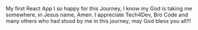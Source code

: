 My first React App 
I so happy for this Journey, I know my God is taking me somewhere, in Jesus name, Amen.
I appreciate Tech4Dev, Bro Code and many others who had stood by me in this journey, may God bless you all!!!
